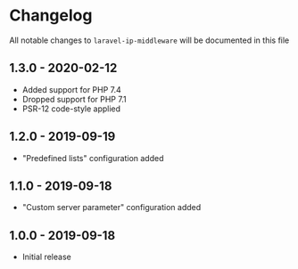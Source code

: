# Changelog

All notable changes to `laravel-ip-middleware` will be documented in this file

## 1.3.0 - 2020-02-12

- Added support for PHP 7.4
- Dropped support for PHP 7.1
- PSR-12 code-style applied

## 1.2.0 - 2019-09-19

- "Predefined lists" configuration added

## 1.1.0 - 2019-09-18

- "Custom server parameter" configuration added

## 1.0.0 - 2019-09-18

- Initial release
